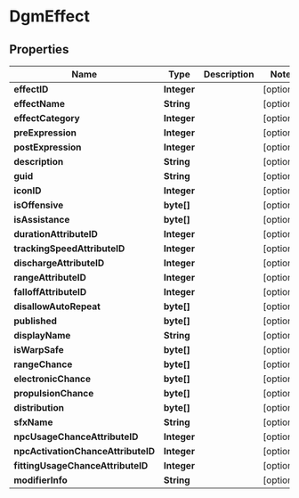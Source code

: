 
# DgmEffect

## Properties
Name | Type | Description | Notes
------------ | ------------- | ------------- | -------------
**effectID** | **Integer** |  |  [optional]
**effectName** | **String** |  |  [optional]
**effectCategory** | **Integer** |  |  [optional]
**preExpression** | **Integer** |  |  [optional]
**postExpression** | **Integer** |  |  [optional]
**description** | **String** |  |  [optional]
**guid** | **String** |  |  [optional]
**iconID** | **Integer** |  |  [optional]
**isOffensive** | **byte[]** |  |  [optional]
**isAssistance** | **byte[]** |  |  [optional]
**durationAttributeID** | **Integer** |  |  [optional]
**trackingSpeedAttributeID** | **Integer** |  |  [optional]
**dischargeAttributeID** | **Integer** |  |  [optional]
**rangeAttributeID** | **Integer** |  |  [optional]
**falloffAttributeID** | **Integer** |  |  [optional]
**disallowAutoRepeat** | **byte[]** |  |  [optional]
**published** | **byte[]** |  |  [optional]
**displayName** | **String** |  |  [optional]
**isWarpSafe** | **byte[]** |  |  [optional]
**rangeChance** | **byte[]** |  |  [optional]
**electronicChance** | **byte[]** |  |  [optional]
**propulsionChance** | **byte[]** |  |  [optional]
**distribution** | **byte[]** |  |  [optional]
**sfxName** | **String** |  |  [optional]
**npcUsageChanceAttributeID** | **Integer** |  |  [optional]
**npcActivationChanceAttributeID** | **Integer** |  |  [optional]
**fittingUsageChanceAttributeID** | **Integer** |  |  [optional]
**modifierInfo** | **String** |  |  [optional]



